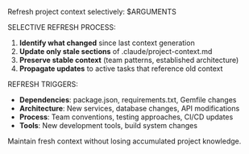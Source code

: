 Refresh project context selectively: $ARGUMENTS

SELECTIVE REFRESH PROCESS:

1. **Identify what changed** since last context generation
2. **Update only stale sections** of .claude/project-context.md
3. **Preserve stable context** (team patterns, established architecture)
4. **Propagate updates** to active tasks that reference old context

REFRESH TRIGGERS:

- **Dependencies**: package.json, requirements.txt, Gemfile changes
- **Architecture**: New services, database changes, API modifications
- **Process**: Team conventions, testing approaches, CI/CD updates
- **Tools**: New development tools, build system changes

Maintain fresh context without losing accumulated project knowledge.
